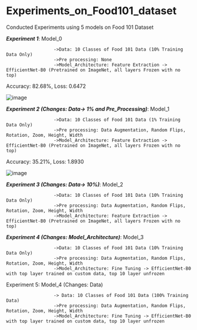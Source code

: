 # Experiments_on_Food101_dataset
Conducted Experiments using 5 models on Food 101 Dataset

***Experiment 1***: Model_0

                      ->Data: 10 Classes of Food 101 Data (10% Training Data Only)
                      ->Pre processing: None
                      ->Model_Architecture: Feature Extraction -> EfficientNet-B0 (Pretrained on ImageNet, all layers Frozen with no top)
Accuracy: 82.68%, Loss: 0.6472

![image](https://github.com/user-attachments/assets/9b4d79f6-499d-48b1-9fb2-61d55d4c7b36)


                      
***Experiment 2 (Changes: Data-> 1% and Pre_Processing)***: Model_1 

                      ->Data: 10 Classes of Food 101 Data (1% Training Data Only)
                      ->Pre processing: Data Augmentation, Random Flips, Rotation, Zoom, Height, Width
                      ->Model_Architecture: Feature Extraction -> EfficientNet-B0 (Pretrained on ImageNet, all layers Frozen with no top)                      

Accuracy: 35.21%,  Loss: 1.8930

![image](https://github.com/user-attachments/assets/fa969478-7d1d-4f4b-9069-06dfbf65f9e8)

                  
***Experiment 3 (Changes: Data-> 10%)***: Model_2 

                      ->Data: 10 Classes of Food 101 Data (10% Training Data Only)
                      ->Pre processing: Data Augmentation, Random Flips, Rotation, Zoom, Height, Width
                      ->Model_Architecture: Feature Extraction -> EfficientNet-B0 (Pretrained on ImageNet, all layers Frozen with no top)

***Experiment 4 (Changes: Model_Architecture)***: Model_3 

                      ->Data: 10 Classes of Food 101 Data (10% Training Data Only)
                      ->Pre processing: Data Augmentation, Random Flips, Rotation, Zoom, Height, Width
                      ->Model_Architecture: Fine Tuning -> EfficientNet-B0 with top layer trained on custom data, top 10 layer unfrozen   

Experiment 5: Model_4 (Changes: Data) 

                      -> Data: 10 Classes of Food 101 Data (100% Training Data)
                      ->Pre processing: Data Augmentation, Random Flips, Rotation, Zoom, Height, Width
                      ->Model_Architecture: Fine Tuning -> EfficientNet-B0 with top layer trained on custom data, top 10 layer unfrozen                       
